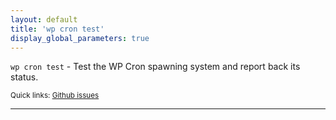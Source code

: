 ```yaml
---
layout: default
title: 'wp cron test'
display_global_parameters: true
---
```


`wp cron test` - Test the WP Cron spawning system and report back its status.

<small>Quick links: <a href="https://github.com/wp-cli/wp-cli/issues?q=is%3Aopen+label%3Acommand%3Acron-test+sort%3Aupdated-desc">Github issues</a></small>

<hr />





